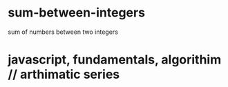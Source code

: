 # sum-between-integers
sum of numbers between two integers
# javascript, fundamentals, algorithim // arthimatic series
